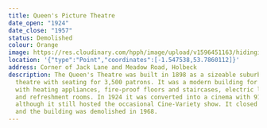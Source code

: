 ```yaml
---
title: Queen's Picture Theatre
date_open: "1924"
date_close: "1957"
status: Demolished
colour: Orange
image: https://res.cloudinary.com/hpph/image/upload/v1596451163/hidinginplainsight/queenspicturehouse.svg
location: '{"type":"Point","coordinates":[-1.547538,53.7860112]}'
address: Corner of Jack Lane and Meadow Road, Holbeck
description: The Queen's Theatre was built in 1898 as a sizeable suburban
  theatre with seating for 3,500 patrons. It was a modern building for its time,
  with heating appliances, fire-proof floors and staircases, electric lighting
  and refreshment rooms. In 1924 it was converted into a cinema with 916 seats
  although it still hosted the occasional Cine-Variety show. It closed in 1957
  and the building was demolished in 1968.
---
```

